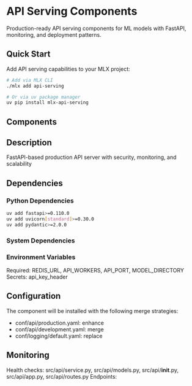 # API Serving Components

Production-ready API serving components for ML models with FastAPI, monitoring, and deployment patterns.

## Quick Start

Add API serving capabilities to your MLX project:

```bash
# Add via MLX CLI
./mlx add api-serving

# Or via uv package manager
uv pip install mlx-api-serving
```

## Components

## Description
FastAPI-based production API server with security, monitoring, and scalability

## Dependencies

### Python Dependencies
```bash
uv add fastapi>=0.110.0
uv add uvicorn[standard]>=0.30.0
uv add pydantic>=2.0.0
```

### System Dependencies


### Environment Variables
Required: REDIS_URL, API_WORKERS, API_PORT, MODEL_DIRECTORY
Secrets: api_key_header

## Configuration
The component will be installed with the following merge strategies:
- conf/api/production.yaml: enhance
- conf/api/development.yaml: merge
- conf/logging/default.yaml: replace

## Monitoring
Health checks: src/api/service.py, src/api/models.py, src/api/__init__.py, src/api/app.py, src/api/routes.py
Endpoints:
